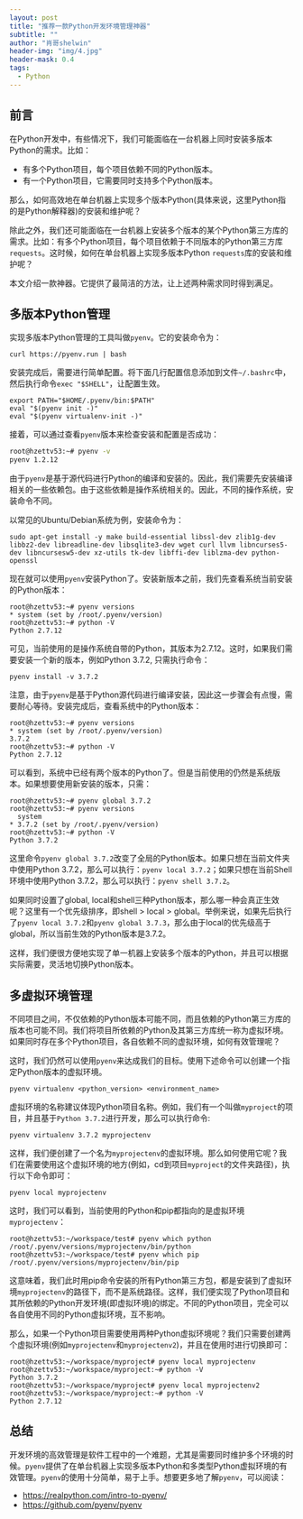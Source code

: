 ```yaml
---
layout: post
title: "推荐一款Python开发环境管理神器"
subtitle: ""
author: "肖哥shelwin"
header-img: "img/4.jpg"
header-mask: 0.4
tags:
  - Python
---
```


## 前言
在Python开发中，有些情况下，我们可能面临在一台机器上同时安装多版本Python的需求。比如：
- 有多个Python项目，每个项目依赖不同的Python版本。
- 有一个Python项目，它需要同时支持多个Python版本。
  
那么，如何高效地在单台机器上实现多个版本Python(具体来说，这里Python指的是Python解释器)的安装和维护呢？

除此之外，我们还可能面临在一台机器上安装多个版本的某个Python第三方库的需求。比如：有多个Python项目，每个项目依赖于不同版本的Python第三方库`requests`。这时候，如何在单台机器上实现多版本Python `requests`库的安装和维护呢？

本文介绍一款神器。它提供了最简洁的方法，让上述两种需求同时得到满足。
## 多版本Python管理
实现多版本Python管理的工具叫做`pyenv`。它的安装命令为：
```shell
curl https://pyenv.run | bash
```
安装完成后，需要进行简单配置。将下面几行配置信息添加到文件`~/.bashrc`中，然后执行命令`exec "$SHELL"`，让配置生效。

```shell
export PATH="$HOME/.pyenv/bin:$PATH"
eval "$(pyenv init -)"
eval "$(pyenv virtualenv-init -)"
```
接着，可以通过查看`pyenv`版本来检查安装和配置是否成功：
```sh
root@hzettv53:~# pyenv -v
pyenv 1.2.12
```
由于`pyenv`是基于源代码进行Python的编译和安装的。因此，我们需要先安装编译相关的一些依赖包。由于这些依赖是操作系统相关的。因此，不同的操作系统，安装命令不同。

以常见的Ubuntu/Debian系统为例，安装命令为：
```shell
sudo apt-get install -y make build-essential libssl-dev zlib1g-dev libbz2-dev libreadline-dev libsqlite3-dev wget curl llvm libncurses5-dev libncursesw5-dev xz-utils tk-dev libffi-dev liblzma-dev python-openssl
```
现在就可以使用`pyenv`安装Python了。安装新版本之前，我们先查看系统当前安装的Python版本：
```shell
root@hzettv53:~# pyenv versions
* system (set by /root/.pyenv/version)
root@hzettv53:~# python -V
Python 2.7.12
```
可见，当前使用的是操作系统自带的Python，其版本为2.7.12。这时，如果我们需要安装一个新的版本，例如Python 3.7.2, 只需执行命令：
```shell
pyenv install -v 3.7.2
```
注意，由于`pyenv`是基于Python源代码进行编译安装，因此这一步骤会有点慢，需要耐心等待。安装完成后，查看系统中的Python版本：
```shell
root@hzettv53:~# pyenv versions
* system (set by /root/.pyenv/version)
3.7.2
root@hzettv53:~# python -V
Python 2.7.12
```
可以看到，系统中已经有两个版本的Python了。但是当前使用的仍然是系统版本。如果想要使用新安装的版本，只需：
```shell
root@hzettv53:~# pyenv global 3.7.2
root@hzettv53:~# pyenv versions
  system
* 3.7.2 (set by /root/.pyenv/version)
root@hzettv53:~# python -V
Python 3.7.2
```
这里命令`pyenv global 3.7.2`改变了全局的Python版本。如果只想在当前文件夹中使用Python 3.7.2，那么可以执行：`pyenv local 3.7.2`；如果只想在当前Shell环境中使用Python 3.7.2，那么可以执行：`pyenv shell 3.7.2`。

如果同时设置了global, local和shell三种Python版本，那么哪一种会真正生效呢？这里有一个优先级排序，即shell > local > global。举例来说，如果先后执行了`pyenv local 3.7.2`和`pyenv global 3.7.3`，那么由于local的优先级高于global，所以当前生效的Python版本是3.7.2。

这样，我们便很方便地实现了单一机器上安装多个版本的Python，并且可以根据实际需要，灵活地切换Python版本。
## 多虚拟环境管理
不同项目之间，不仅依赖的Python版本可能不同，而且依赖的Python第三方库的版本也可能不同。我们将项目所依赖的Python及其第三方库统一称为虚拟环境。如果同时存在多个Python项目，各自依赖不同的虚拟环境，如何有效管理呢？

这时，我们仍然可以使用`pyenv`来达成我们的目标。使用下述命令可以创建一个指定Python版本的虚拟环境。
```shell
pyenv virtualenv <python_version> <environment_name>
```
虚拟环境的名称建议体现Python项目名称。例如，我们有一个叫做`myproject`的项目，并且基于`Python 3.7.2`进行开发，那么可以执行命令:
```shell
pyenv virtualenv 3.7.2 myprojectenv
```
这样，我们便创建了一个名为`myprojectenv`的虚拟环境。那么如何使用它呢？我们在需要使用这个虚拟环境的地方(例如，cd到项目`myproject`的文件夹路径)，执行以下命令即可：
```shell
pyenv local myprojectenv
```
这时，我们可以看到，当前使用的Python和pip都指向的是虚拟环境`myprojectenv`：
```shell
root@hzettv53:~/workspace/test# pyenv which python
/root/.pyenv/versions/myprojectenv/bin/python
root@hzettv53:~/workspace/test# pyenv which pip
/root/.pyenv/versions/myprojectenv/bin/pip
```
这意味着，我们此时用pip命令安装的所有Python第三方包，都是安装到了虚拟环境`myprojectenv`的路径下，而不是系统路径。这样，我们便实现了Python项目和其所依赖的Python开发环境(即虚拟环境)的绑定。不同的Python项目，完全可以各自使用不同的Python虚拟环境，互不影响。

那么，如果一个Python项目需要使用两种Python虚拟环境呢？我们只需要创建两个虚拟环境(例如`myprojectenv`和`myprojectenv2`)，并且在使用时进行切换即可：
```shell
root@hzettv53:~/workspace/myproject# pyenv local myprojectenv
root@hzettv53:~/workspace/myproject:~# python -V
Python 3.7.2
root@hzettv53:~/workspace/myproject# pyenv local myprojectenv2
root@hzettv53:~/workspace/myproject:~# python -V
Python 2.7.12
```
## 总结
开发环境的高效管理是软件工程中的一个难题，尤其是需要同时维护多个环境的时候。`pyenv`提供了在单台机器上实现多版本Python和多类型Python虚拟环境的有效管理。`pyenv`的使用十分简单，易于上手。想要更多地了解`pyenv`，可以阅读：
 - https://realpython.com/intro-to-pyenv/
 - https://github.com/pyenv/pyenv